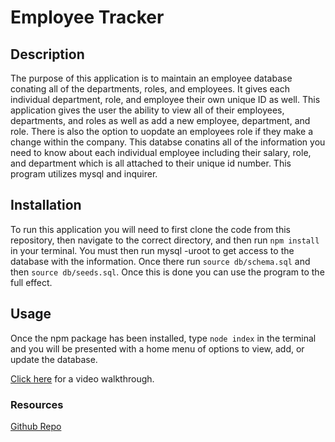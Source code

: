 # Employee Tracker
## Description
The purpose of this application is to maintain an employee database conating all of the departments, roles, and employees. It gives each individual department, role, and employee their own unique ID as well. This application gives the user the ability to view all of their employees, departments, and roles as well as add a new employee, department, and role. There is also the option to uopdate an employees role if they make a change within the company. This databse conatins all of the information you need to know about each individual employee including their salary, role, and department which is all attached to their unique id number. This program utilizes mysql and inquirer.
## Installation
To run this application you will need to first clone the code from this repository, then navigate to the correct directory, and then run `npm install` in your terminal. You must then run mysql -uroot to get access to the database with the information. Once there run `source db/schema.sql` and then `source db/seeds.sql`. Once this is done you can use the program to the full effect.
## Usage
Once the npm package has been installed, type `node index` in the terminal and you will be presented with a home menu of options to view, add, or update the database.

[Click here](./images/walkthrough.mp4) for a video walkthrough.

### Resources
[Github Repo](https://github.com/cdgonzo23/employee-tracker)